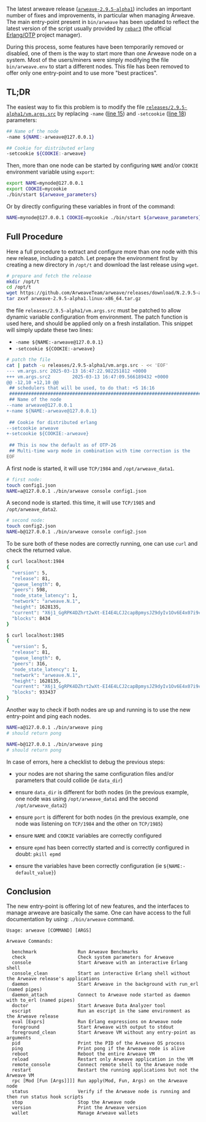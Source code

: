 The latest arweave release
([`arweave-2.9.5-alpha1`](https://github.com/ArweaveTeam/arweave/releases/tag/N.2.9.5-alpha1))
includes an important number of fixes and improvements, in particular
when managing Arweave. The main entry-point present in `bin/arweave`
has been updated to reflect the latest version of the script usually
provided by [`rebar3`](https://www.rebar3.org/) (the official
[Erlang/OTP](https://www.erlang.org/) project manager).

During this process, some features have been temporarily removed or
disabled, one of them is the way to start more than one Arweave node
on a system. Most of the users/miners were simply modifying the file
`bin/arweave.env` to start a different nodes. This file has been
removed to offer only one entry-point and to use more "best practices".

## TL;DR

The easiest way to fix this problem is to modify the file
[`releases/2.9.5-alpha1/vm.args.src`](https://github.com/ArweaveTeam/arweave/blob/N.2.9.5-alpha1/config/vm.args.src)
by replacing `-name` ([line
15](https://github.com/ArweaveTeam/arweave/blob/N.2.9.5-alpha1/config/vm.args.src#L15))
and `-setcookie` ([line
18](https://github.com/ArweaveTeam/arweave/blob/N.2.9.5-alpha1/config/vm.args.src#L18))
parameters:

```sh
## Name of the node
-name ${NAME:-arweave@127.0.0.1}

## Cookie for distributed erlang
-setcookie ${COOKIE:-arweave}
```

Then, more than one node can be started by configuring `NAME` and/or
`COOKIE` environment variable using `export`:

```sh
export NAME=mynode@127.0.0.1
export COOKIE=mycookie
./bin/start ${arweave_parameters}
```

Or by directly configuring these variables in front of the command:

```sh
NAME=mynode@127.0.0.1 COOKIE=mycookie ./bin/start ${arweave_parameters}
```

## Full Procedure

Here a full procedure to extract and configure more than one node with
this new release, including a patch. Let prepare the environment first
by creating a new directory in `/opt/t` and download the last release
using `wget`.

```sh
# prepare and fetch the release
mkdir /opt/t
cd /opt/t
wget https://github.com/ArweaveTeam/arweave/releases/download/N.2.9.5-alpha1/arweave-2.9.5-alpha1.linux-x86_64.tar.gz
tar zxvf arweave-2.9.5-alpha1.linux-x86_64.tar.gz
```

the file `releases/2.9.5-alpha1/vm.args.src` must be patched to allow dynamic variable
configuration from environment. The patch function is used here, and should be applied
only on a fresh installation. This snippet will simply update these two lines:

  - `-name ${NAME:-arweave@127.0.0.1}`
  - `-setcookie ${COOKIE:-arweave}`

```sh
# patch the file
cat | patch -u releases/2.9.5-alpha1/vm.args.src - << 'EOF'
--- vm.args.src 2025-03-13 16:47:22.982251812 +0000
+++ vm.args.src2        2025-03-13 16:47:09.566189432 +0000
@@ -12,10 +12,10 @@
 ## schedulers that will be used, to do that: +S 16:16
 ######################################################################
 ## Name of the node
--name arweave@127.0.0.1
+-name ${NAME:-arweave@127.0.0.1}
 
 ## Cookie for distributed erlang
--setcookie arweave
+-setcookie ${COOKIE:-arweave}
 
 ## This is now the default as of OTP-26
 ## Multi-time warp mode in combination with time correction is the
EOF
```

A first node is started, it will use `TCP/1984` and 
`/opt/arweave_data1`.

```sh
# first node:
touch config1.json
NAME=a@127.0.0.1 ./bin/arweave console config1.json
```

A second node is started. this time, it will use
`TCP/1985` and `/opt/arweave_data2`.

```sh
# second node:
touch config2.json
NAME=b@127.0.0.1 ./bin/arweave console config2.json
```

To be sure both of these nodes are correctly running, one can use
`curl` and check the returned value.

```sh
$ curl localhost:1984
{
  "version": 5,
  "release": 81,
  "queue_length": 0,
  "peers": 598,
  "node_state_latency": 1,
  "network": "arweave.N.1",
  "height": 1628135,
  "current": "X6j1_GgRPK4DZhrt2wXt-EI4E4LCJ2capBpmysJZ9dyIv1Ov6E4x07i9cZETHAyt",
  "blocks": 8434
}

$ curl localhost:1985
{
  "version": 5,
  "release": 81,
  "queue_length": 0,
  "peers": 316,
  "node_state_latency": 1,
  "network": "arweave.N.1",
  "height": 1628135,
  "current": "X6j1_GgRPK4DZhrt2wXt-EI4E4LCJ2capBpmysJZ9dyIv1Ov6E4x07i9cZETHAyt",
  "blocks": 933437
}
```

Another way to check if both nodes are up and running is to use the
new entry-point and ping each nodes.

```sh
NAME=a@127.0.0.1 ./bin/arweave ping
# should return pong

NAME=b@127.0.0.1 ./bin/arweave ping
# should return pong
```

In case of errors, here a checklist to debug the previous steps:

 - your nodes are not sharing the same configuration files and/or
   parameters that could collide (ie `data_dir`)
 
 - ensure `data_dir` is different for both nodes (in the previous
   example, one node was using `/opt/arweave_data1` and the second
   `/opt/arweave_data2`)
 
 - ensure `port` is different for both nodes (in the previous example,
   one node was listening on `TCP/1984` and the other on `TCP/1985`)
 
 - ensure `NAME` and `COOKIE` variables are correctly configured
 
 - ensure `epmd` has been correctly started and is correctly
   configured in doubt: `pkill epmd`
 
 - ensure the variables have been correctly configuration (ie
   `${NAME:-default_value}`)


## Conclusion

The new entry-point is offering lot of new features, and the
interfaces to manage arweave are basically the same. One can have
access to the full documentation by using: `./bin/arweave` command.

```
Usage: arweave [COMMAND] [ARGS]

Arweave Commands:

  benchmark               Run Arweave Benchmarks
  check                   Check system parameters for Arweave
  console                 Start Arweave with an interactive Erlang shell
  console_clean           Start an interactive Erlang shell without the Arweave release's applications
  daemon                  Start Arweave in the background with run_erl (named pipes)
  daemon_attach           Connect to Arweave node started as daemon with to_erl (named pipes)
  doctor                  Start Arweave Data Analyzer tool
  escript                 Run an escript in the same environment as the Arweave release
  eval [Exprs]            Run Erlang expressions on Arweave node
  foreground              Start Arweave with output to stdout
  foreground_clean        Start Arweave VM without any entry-point as arguments
  pid                     Print the PID of the Arweave OS process
  ping                    Print pong if the Arweave node is alive
  reboot                  Reboot the entire Arweave VM
  reload                  Restart only Arweave application in the VM
  remote_console          Connect remote shell to the Arweave node
  restart                 Restart the running applications but not the Arweave VM
  rpc [Mod [Fun [Args]]]] Run apply(Mod, Fun, Args) on the Arweave node
  status                  Verify if the Arweave node is running and then run status hook scripts
  stop                    Stop the Arweave node
  version                 Print the Arweave version
  wallet                  Manage Arweave wallets
```

